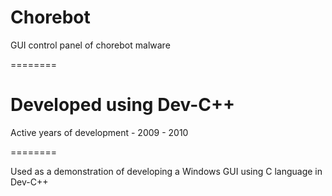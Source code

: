 Chorebot
========

GUI control panel of chorebot malware

========

Developed using Dev-C++
========

Active years of development - 2009 - 2010

========

Used as a demonstration of developing a Windows GUI using C language in Dev-C++
